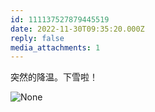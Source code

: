 ```yaml
---
id: 111137527879445519
date: 2022-11-30T09:35:20.000Z
reply: false
media_attachments: 1
---
```


突然的降温。下雪啦！

![None](https://files.e5n.cc/media_attachments/files/111/219/512/841/572/655/original/37404f108434549f.webp)

